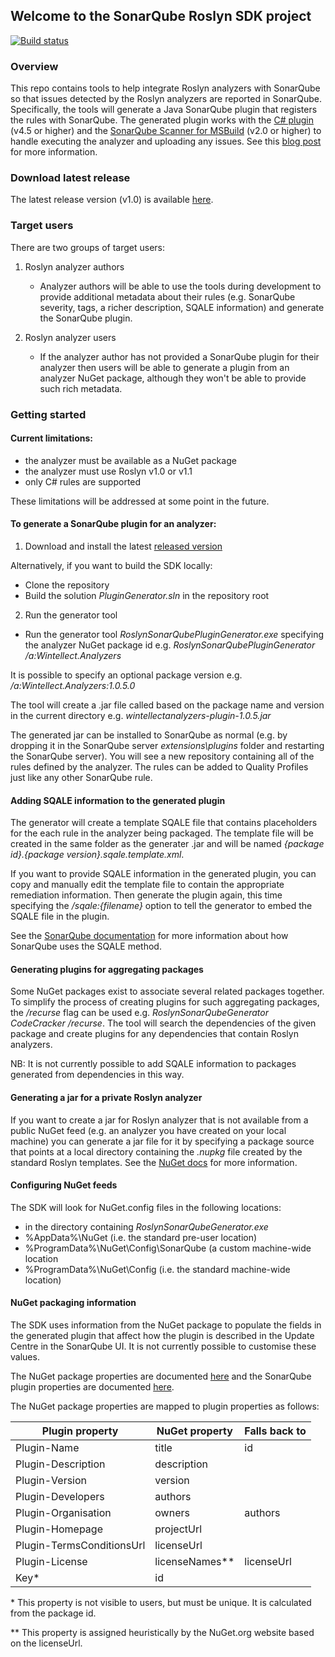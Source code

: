 ## Welcome to the SonarQube Roslyn SDK project

[![Build status](https://ci.appveyor.com/api/projects/status/q2gc65s7n4wjusp8/branch/master?svg=true)](https://ci.appveyor.com/project/SonarSource/sonarqube-roslyn-sdk/branch/master)

### Overview
This repo contains tools to help integrate Roslyn analyzers with SonarQube so that issues detected by the Roslyn analyzers are reported in SonarQube.
Specifically, the tools will generate a Java SonarQube plugin that registers the rules with SonarQube. The generated plugin works with the [C# plugin](http://docs.sonarqube.org/x/bAAW) (v4.5 or higher) and the [SonarQube Scanner for MSBuild](http://docs.sonarqube.org/x/Lx9q) (v2.0 or higher) to handle executing the analyzer and uploading any issues.
See this [blog post](https://blogs.msdn.microsoft.com/visualstudioalm/2016/02/18/sonarqube-scanner-for-msbuild-v2-0-released-support-for-third-party-roslyn-analyzers/) for more information.

### Download latest release
The latest release version (v1.0) is available [here](https://github.com/SonarSource-VisualStudio/sonarqube-roslyn-sdk/releases/download/1.0/SonarQube.Roslyn.SDK-1.0.zip).

### Target users
There are two groups of target users:

1. Roslyn analyzer authors
   - Analyzer authors will be able to use the tools during development to provide additional metadata about their rules (e.g. SonarQube severity, tags, a richer description, SQALE information) and generate the SonarQube plugin.

2. Roslyn analyzer users
   - If the analyzer author has not provided a SonarQube plugin for their analyzer then users will be able to generate a plugin from an analyzer NuGet package, although they won't be able to provide such rich metadata.

### Getting started

#### Current limitations:
   - the analyzer must be available as a NuGet package
   - the analyzer must use Roslyn v1.0 or v1.1
   - only C# rules are supported

These limitations will be addressed at some point in the future.

#### To generate a SonarQube plugin for an analyzer:
1. Download and install the latest [released version](https://github.com/SonarSource-VisualStudio/sonarqube-roslyn-sdk/releases/download/1.0/SonarQube.Roslyn.SDK-1.0.zip)
  
  Alternatively, if you want to build the SDK locally:
  * Clone the repository
  * Build the solution *PluginGenerator.sln* in the repository root

2. Run the generator tool
  * Run the generator tool *RoslynSonarQubePluginGenerator.exe* specifying the analyzer NuGet package id
  e.g. *RoslynSonarQubePluginGenerator /a:Wintellect.Analyzers*

It is possible to specify an optional package version
e.g. */a:Wintellect.Analyzers:1.0.5.0*

The tool will create a .jar file called based on the package name and version in the current directory
e.g. *wintellectanalyzers-plugin-1.0.5.jar*

The generated jar can be installed to SonarQube as normal (e.g. by dropping it in the SonarQube server *extensions\plugins* folder and restarting the SonarQube server).
You will see a new repository containing all of the rules defined by the analyzer. The rules can be added to Quality Profiles just like any other SonarQube rule.

#### Adding SQALE information to the generated plugin
The generator will create a template SQALE file that contains placeholders for the each rule in the analyzer being packaged. The template file will be created in the same folder as the generater .jar and will be named
*{package id}.{package version}.sqale.template.xml*.

If you want to provide SQALE information in the generated plugin, you can copy and manually edit the template file to contain the appropriate remediation information. Then generate the plugin again, this time specifying the */sqale:{filename}* option to tell the generator to embed the SQALE file in the plugin.

See the [SonarQube documentation](http://docs.sonarqube.org/x/_yBq) for more information about how SonarQube uses the SQALE method.


#### Generating plugins for aggregating packages
Some NuGet packages exist to associate several related packages together. To simplify the process of creating plugins for such aggregating packages, the */recurse* flag can be used e.g. *RoslynSonarQubeGenerator CodeCracker /recurse*. The tool will search the dependencies of the given package and create plugins for any dependencies that contain Roslyn analyzers.

NB: It is not currently possible to add SQALE information to packages generated from dependencies in this way.


#### Generating a jar for a private Roslyn analyzer
If you want to create a jar for Roslyn analyzer that is not available from a public NuGet feed (e.g. an analyzer you have created on your local machine) you can generate a jar file for it by specifying a package source that points at a local directory containing the *.nupkg* file created by the standard Roslyn templates. See the [NuGet docs](https://docs.nuget.org/create/hosting-your-own-nuget-feeds) for more information.

#### Configuring NuGet feeds
The SDK will look for NuGet.config files in the following locations:
- in the directory containing *RoslynSonarQubeGenerator.exe*
- %AppData%\NuGet (i.e. the standard pre-user location)
- %ProgramData%\NuGet\Config\SonarQube (a custom machine-wide location
- %ProgramData%\NuGet\Config (i.e. the standard machine-wide location)

#### NuGet packaging information

The SDK uses information from the NuGet package to populate the fields in the generated plugin that affect how the plugin is described in the Update Centre in the SonarQube UI. It is not currently possible to customise these values.

The NuGet package properties are documented [here](http://docs.nuget.org/Create/Nuspec-Reference) and the SonarQube plugin properties are documented [here](http://docs.sonarqube.org/x/JQxq).

The NuGet package properties are mapped to plugin properties as follows:

| Plugin property           | NuGet property | Falls back to |
|---------------------------|----------------|---------------|
| Plugin-Name               | title          | id            |
| Plugin-Description        | description    |               |
| Plugin-Version            | version        |               |
| Plugin-Developers         | authors        |               |
| Plugin-Organisation       | owners         | authors       |
| Plugin-Homepage           | projectUrl     |               |
| Plugin-TermsConditionsUrl | licenseUrl     |               |
| Plugin-License            | licenseNames** | licenseUrl    |
| Key*                      | id             |               |

\* This property is not visible to users, but must be unique. It is calculated from the package id.

\*\* This property is assigned heuristically by the NuGet.org website based on the licenseUrl.
